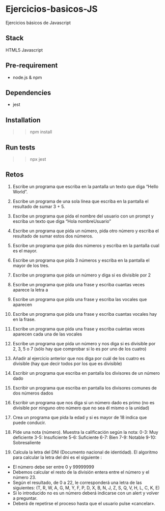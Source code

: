# Ejercicios-basicos-JS
Ejercicios básicos de Javascript

## Stack
HTML5
Javascript

## Pre-requirement

- node.js & npm

## Dependencies

- jest

## Installation

>> npm install


## Run tests

>> npx jest

## Retos
1. Escribe un programa que escriba en la pantalla un texto que diga “Hello World”.

2. Escribe un programa de una sola línea que escriba en la pantalla el resultado de sumar 3 + 5.

3. Escribe un programa que pida el nombre del usuario con un prompt y escriba un texto que diga “Hola nombreUsuario”

4. Escribe un programa que pida un número, pida otro número y escriba el resultado de sumar estos dos números.

5. Escribe un programa que pida dos números y escriba en la pantalla cual es el mayor.

6. Escribe un programa que pida 3 números y escriba en la pantalla el mayor de los tres.

7. Escribe un programa que pida un número y diga si es divisible por 2

8. Escribe un programa que pida una frase y escriba cuantas veces aparece la letra a

9. Escribe un programa que pida una frase y escriba las vocales que aparecen

10. Escribe un programa que pida una frase y escriba cuantas vocales hay en la frase.

11. Escribe un programa que pida una frase y escriba cuántas veces aparecen cada una de las vocales

12. Escribe un programa que pida un número y nos diga si es divisible por 2, 3, 5 o 7 (sólo hay que comprobar si lo es por uno de los cuatro)

13. Añadir al ejercicio anterior que nos diga por cuál de los cuatro es divisible (hay que decir todos por los que es divisible)

14. Escribir un programa que escriba en pantalla los divisores de un número dado

15. Escribir un programa que escriba en pantalla los divisores comunes de dos números dados

16. Escribir un programa que nos diga si un número dado es primo (no es divisible por ninguno otro número que no sea él mismo o la unidad)

17. Crea un programa que pida la edad y si es mayor de 18 indica que puede conducir.

18. Pide una nota (número). Muestra la calificación según la nota:
0-3: Muy deficiente
3-5: Insuficiente
5-6: Suficiente
6-7: Bien
7-9: Notable
9-10: Sobresaliente

19. Calcula la letra del DNI (Documento nacional de identidad).
El algoritmo para calcular la letra del dni es el siguiente :

- El número debe ser entre 0 y 99999999
- Debemos calcular el resto de la división entera entre el número y el número 23.
- Según el resultado, de 0 a 22, le corresponderá una letra de las siguientes:  (T, R, W, A, G, M, Y, F, P, D, X, B, N, J, Z, S, Q, V, H, L, C, K, E)
- Si lo introducido no es un número deberá indicarse con un alert y volver a preguntar.
- Deberá de repetirse el proceso hasta que el usuario pulse «cancelar».
